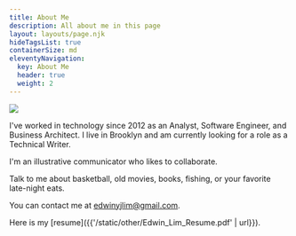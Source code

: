 ```yaml
---
title: About Me
description: All about me in this page
layout: layouts/page.njk
hideTagsList: true
containerSize: md
eleventyNavigation:
  key: About Me
  header: true
  weight: 2
---
```



<div class="spacer-1"></div>

<div class="about-profile-pic">
  <img class="profile-pic" src="{{'/static/img/profile-pic.jpg' | url}}">
</div>

<div class="spacer-2"></div>


I've worked in technology since 2012 as an Analyst, Software Engineer, and Business Architect. I live in Brooklyn and am currently looking for a role as a Technical Writer.

I'm an illustrative communicator who likes to collaborate. 

Talk to me about basketball, old movies, books, fishing, or your favorite late-night eats.

<div class="spacer-2"></div>

You can contact me at <a>edwinyjlim@gmail.com</a>.

Here is my [resume]({{'/static/other/Edwin_Lim_Resume.pdf' | url}}).

